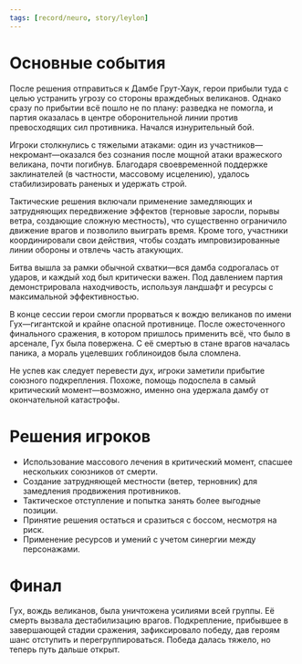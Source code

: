 ```yaml
---
tags: [record/neuro, story/leylon]
---
```


# Основные события

После решения отправиться к Дамбе Грут-Хаук, герои прибыли туда с целью устранить угрозу со стороны враждебных великанов. Однако сразу по прибытии всё пошло не по плану: разведка не помогла, и партия оказалась в центре оборонительной линии против превосходящих сил противника. Начался изнурительный бой.

Игроки столкнулись с тяжелыми атаками: один из участников—некромант—оказался без сознания после мощной атаки вражеского великана, почти погибнув. Благодаря своевременной поддержке заклинателей (в частности, массовому исцелению), удалось стабилизировать раненых и удержать строй.

Тактические решения включали применение замедляющих и затрудняющих передвижение эффектов (терновые заросли, порывы ветра, создающие сложную местность), что существенно ограничило движение врагов и позволило выиграть время. Кроме того, участники координировали свои действия, чтобы создать импровизированные линии обороны и отвлечь часть атакующих.

Битва вышла за рамки обычной схватки—вся дамба содрогалась от ударов, и каждый ход был критически важен. Под давлением партия демонстрировала находчивость, используя ландшафт и ресурсы с максимальной эффективностью.

В конце сессии герои смогли прорваться к вождю великанов по имени Гух—гигантской и крайне опасной противнице. После ожесточенного финального сражения, в котором пришлось применить всё, что было в арсенале, Гух была повержена. С её смертью в стане врагов началась паника, а мораль уцелевших гоблиноидов была сломлена.

Не успев как следует перевести дух, игроки заметили прибытие союзного подкрепления. Похоже, помощь подоспела в самый критический момент—возможно, именно она удержала дамбу от окончательной катастрофы.

# Решения игроков

- Использование массового лечения в критический момент, спасшее нескольких союзников от смерти.
- Создание затрудняющей местности (ветер, терновник) для замедления продвижения противников.
- Тактическое отступление и попытка занять более выгодные позиции.
- Принятие решения остаться и сразиться с боссом, несмотря на риск.
- Применение ресурсов и умений с учетом синергии между персонажами.

# Финал

Гух, вождь великанов, была уничтожена усилиями всей группы. Её смерть вызвала дестабилизацию врагов. Подкрепление, прибывшее в завершающей стадии сражения, зафиксировало победу, дав героям шанс отступить и перегруппироваться. Победа далась тяжело, но теперь путь дальше открыт.

